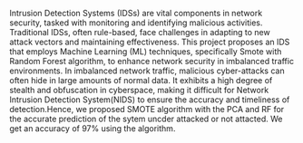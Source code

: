 Intrusion Detection Systems (IDSs) are vital components in network security, tasked with monitoring and identifying malicious activities. Traditional IDSs, often rule-based, face challenges in adapting to new attack vectors and maintaining effectiveness. This project proposes an IDS that employs Machine Learning (ML) techniques, specifically Smote with Random Forest algorithm, to enhance network security in imbalanced traffic environments. In imbalanced network traffic, malicious cyber-attacks can often hide in large amounts of normal data. It exhibits a high degree of stealth and obfuscation in cyberspace, making it difficult for Network Intrusion Detection System(NIDS) to ensure the accuracy and timeliness of detection.Hence, we proposed SMOTE algorithm with the PCA and RF for the accurate prediction of the sytem uncder attacked or not attacted. We get an accuracy of 97% using the algorithm.

